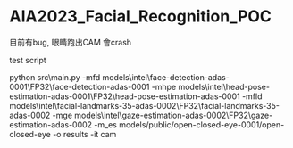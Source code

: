 # AIA2023_Facial_Recognition_POC

目前有bug, 眼睛跑出CAM 會crash

test script

python src\main.py -mfd models\intel\face-detection-adas-0001\FP32\face-detection-adas-0001 -mhpe models\intel\head-pose-estimation-adas-0001\FP32\head-pose-estimation-adas-0001 -mfld models\intel\facial-landmarks-35-adas-0002\FP32\facial-landmarks-35-adas-0002 -mge models\intel\gaze-estimation-adas-0002\FP32\gaze-estimation-adas-0002 -m_es models/public/open-closed-eye-0001/open-closed-eye -o results -it cam